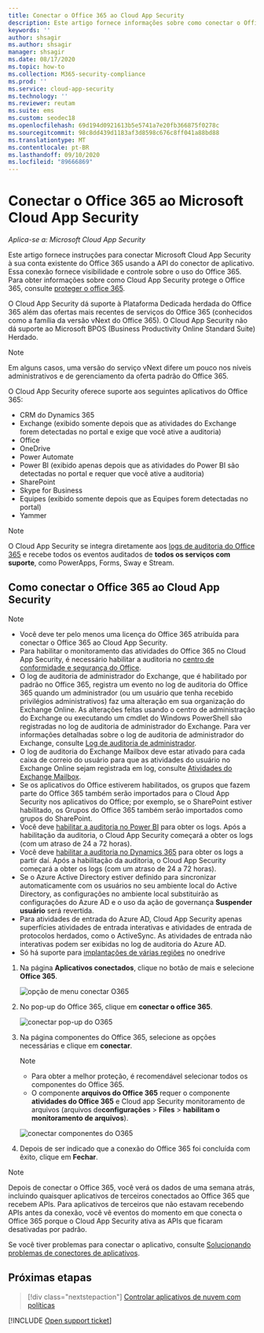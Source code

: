 ```yaml
---
title: Conectar o Office 365 ao Cloud App Security
description: Este artigo fornece informações sobre como conectar o Office 365 ao Cloud App Security usando o conector de API para obter visibilidade e controle sobre o uso.
keywords: ''
author: shsagir
ms.author: shsagir
manager: shsagir
ms.date: 08/17/2020
ms.topic: how-to
ms.collection: M365-security-compliance
ms.prod: ''
ms.service: cloud-app-security
ms.technology: ''
ms.reviewer: reutam
ms.suite: ems
ms.custom: seodec18
ms.openlocfilehash: 69d194d0921613b5e5741a7e20fb366875f0278c
ms.sourcegitcommit: 98c8dd439d1183af3d8598c676c8ff041a88bd88
ms.translationtype: MT
ms.contentlocale: pt-BR
ms.lasthandoff: 09/10/2020
ms.locfileid: "89666869"
---
```

# <a name="connect-office-365-to-microsoft-cloud-app-security"></a>Conectar o Office 365 ao Microsoft Cloud App Security

*Aplica-se a: Microsoft Cloud App Security*

Este artigo fornece instruções para conectar Microsoft Cloud App Security à sua conta existente do Office 365 usando a API do conector de aplicativo. Essa conexão fornece visibilidade e controle sobre o uso do Office 365. Para obter informações sobre como Cloud App Security protege o Office 365, consulte [proteger o office 365](protect-office-365.md).
  
O Cloud App Security dá suporte à Plataforma Dedicada herdada do Office 365 além das ofertas mais recentes de serviços do Office 365 (conhecidos como a família da versão vNext do Office 365).  O Cloud App Security não dá suporte ao Microsoft BPOS (Business Productivity Online Standard Suite) Herdado.

> [!NOTE]
> Em alguns casos, uma versão do serviço vNext difere um pouco nos níveis administrativos e de gerenciamento da oferta padrão do Office 365.

O Cloud App Security oferece suporte aos seguintes aplicativos do Office 365:

- CRM do Dynamics 365
- Exchange (exibido somente depois que as atividades do Exchange forem detectadas no portal e exige que você ative a auditoria)
- Office
- OneDrive
- Power Automate
- Power BI (exibido apenas depois que as atividades do Power BI são detectadas no portal e requer que você ative a auditoria)
- SharePoint
- Skype for Business
- Equipes (exibido somente depois que as Equipes forem detectadas no portal)
- Yammer

> [!NOTE]
> O Cloud App Security se integra diretamente aos [logs de auditoria do Office 365](/microsoft-365/compliance/detailed-properties-in-the-office-365-audit-log?view=o365-worldwide&preserve-view=true) e recebe todos os eventos auditados de **todos os serviços com suporte**, como PowerApps, Forms, Sway e Stream.

## <a name="how-to-connect-office-365-to-cloud-app-security"></a>Como conectar o Office 365 ao Cloud App Security  

> [!NOTE]
>
>- Você deve ter pelo menos uma licença do Office 365 atribuída para conectar o Office 365 ao Cloud App Security.
>- Para habilitar o monitoramento das atividades do Office 365 no Cloud App Security, é necessário habilitar a auditoria no [centro de conformidade e segurança do Office](https://support.microsoft.com/help/4026501/office-auditing-in-office-365-for-admins).
>- O log de auditoria de administrador do Exchange, que é habilitado por padrão no Office 365, registra um evento no log de auditoria do Office 365 quando um administrador (ou um usuário que tenha recebido privilégios administrativos) faz uma alteração em sua organização do Exchange Online. As alterações feitas usando o centro de administração do Exchange ou executando um cmdlet do Windows PowerShell são registradas no log de auditoria de administrador do Exchange. Para ver informações detalhadas sobre o log de auditoria de administrador do Exchange, consulte [Log de auditoria de administrador](/exchange/security-and-compliance/exchange-auditing-reports/view-administrator-audit-log).
>- O log de auditoria do Exchange Mailbox deve estar ativado para cada caixa de correio do usuário para que as atividades do usuário no Exchange Online sejam registrada em log, consulte [Atividades do Exchange Mailbox](https://support.office.com/article/Search-the-audit-log-in-the-Office-365-Security-Compliance-Center-0d4d0f35-390b-4518-800e-0c7ec95e946c).
>- Se os aplicativos do Office estiverem habilitados, os grupos que fazem parte do Office 365 também serão importados para o Cloud App Security nos aplicativos do Office; por exemplo, se o SharePoint estiver habilitado, os Grupos do Office 365 também serão importados como grupos do SharePoint.
>- Você deve [habilitar a auditoria no Power BI](https://powerbi.microsoft.com/documentation/powerbi-admin-auditing/) para obter os logs. Após a habilitação da auditoria, o Cloud App Security começará a obter os logs (com um atraso de 24 a 72 horas).
>- Você deve [habilitar a auditoria no Dynamics 365](/dynamics365/customer-engagement/admin/enable-use-comprehensive-auditing#enable-auditing) para obter os logs a partir daí. Após a habilitação da auditoria, o Cloud App Security começará a obter os logs (com um atraso de 24 a 72 horas).
>- Se o Azure Active Directory estiver definido para sincronizar automaticamente com os usuários no seu ambiente local do Active Directory, as configurações no ambiente local substituirão as configurações do Azure AD e o uso da ação de governança **Suspender usuário** será revertida.
>- Para atividades de entrada do Azure AD, Cloud App Security apenas superfícies atividades de entrada interativas e atividades de entrada de protocolos herdados, como o ActiveSync. As atividades de entrada não interativas podem ser exibidas no log de auditoria do Azure AD.
> - Só há suporte para [implantações de várias regiões](/office365/enterprise/office-365-multi-geo) no onedrive

1. Na página **Aplicativos conectados**, clique no botão de mais e selecione **Office 365**.

    ![opção de menu conectar O365](media/connect-o365.png)

1. No pop-up do Office 365, clique em **conectar o office 365**.

    ![conectar pop-up do O365](media/office-connect.png)

1. Na página componentes do Office 365, selecione as opções necessárias e clique em **conectar**.

    > [!NOTE]
    >
    > - Para obter a melhor proteção, é recomendável selecionar todos os componentes do Office 365.
    > - O componente **arquivos do Office 365** requer o componente **atividades do Office 365** e Cloud app Security monitoramento de arquivos (arquivos de**configurações**  >  **Files**  >  **habilitam o monitoramento de arquivos**).

    ![conectar componentes do O365](media/connect-o365-components.png)

1. Depois de ser indicado que a conexão do Office 365 foi concluída com êxito, clique em **Fechar**.

> [!NOTE]
> Depois de conectar o Office 365, você verá os dados de uma semana atrás, incluindo quaisquer aplicativos de terceiros conectados ao Office 365 que recebem APIs. Para aplicativos de terceiros que não estavam recebendo APIs antes da conexão, você vê eventos do momento em que conecta o Office 365 porque o Cloud App Security ativa as APIs que ficaram desativadas por padrão.

Se você tiver problemas para conectar o aplicativo, consulte [Solucionando problemas de conectores de aplicativos](troubleshooting-api-connectors-using-error-messages.md).

## <a name="next-steps"></a>Próximas etapas

> [!div class="nextstepaction"]
> [Controlar aplicativos de nuvem com políticas](control-cloud-apps-with-policies.md)

[!INCLUDE [Open support ticket](includes/support.md)]
